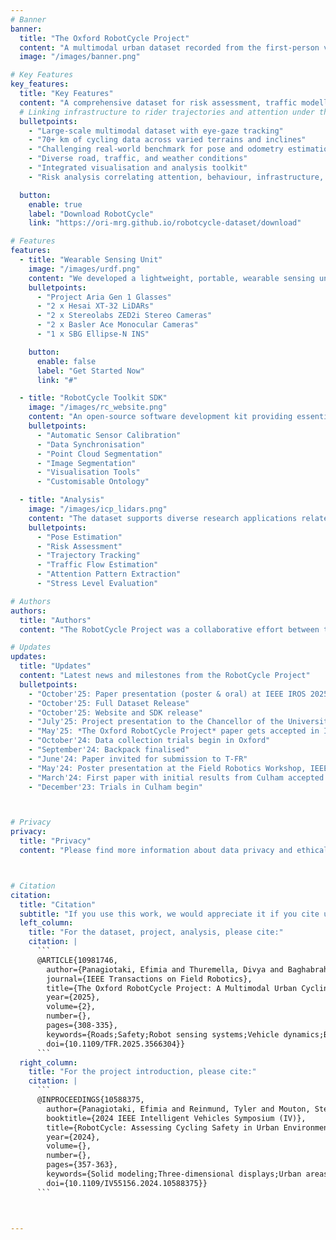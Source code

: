 ```yaml
---
# Banner
banner:
  title: "The Oxford RobotCycle Project"
  content: "A multimodal urban dataset recorded from the first-person viewpoint of an ego-cyclist."
  image: "/images/banner.png"

# Key Features
key_features:
  title: "Key Features"
  content: "A comprehensive dataset for risk assessment, traffic modelling, scene understanding, and odometry estimation. "
  # Linking infrastructure to rider trajectories and attention under the challenging, high-motion conditions of real urban cycling."
  bulletpoints:
    - "Large-scale multimodal dataset with eye-gaze tracking"
    - "70+ km of cycling data across varied terrains and inclines"
    - "Challenging real-world benchmark for pose and odometry estimation"
    - "Diverse road, traffic, and weather conditions"
    - "Integrated visualisation and analysis toolkit"
    - "Risk analysis correlating attention, behaviour, infrastructure, and stress"

  button:
    enable: true
    label: "Download RobotCycle"
    link: "https://ori-mrg.github.io/robotcycle-dataset/download"

# Features
features:
  - title: "Wearable Sensing Unit"
    image: "/images/urdf.png"
    content: "We developed a lightweight, portable, wearable sensing unit integrating advanced range, visual, and inertial sensors, while cyclists also wore eye-gaze tracking glasses."
    bulletpoints:
      - "Project Aria Gen 1 Glasses"
      - "2 x Hesai XT-32 LiDARs"
      - "2 x Stereolabs ZED2i Stereo Cameras"
      - "2 x Basler Ace Monocular Cameras"
      - "1 x SBG Ellipse-N INS"

    button:
      enable: false
      label: "Get Started Now"
      link: "#"

  - title: "RobotCycle Toolkit SDK"
    image: "/images/rc_website.png"
    content: "An open-source software development kit providing essential tools for processing, analysing, and visualising the RobotCycle dataset. Our toolkit streamlines research workflows with automated processing pipelines."
    bulletpoints:
      - "Automatic Sensor Calibration"
      - "Data Synchronisation"
      - "Point Cloud Segmentation"
      - "Image Segmentation"
      - "Visualisation Tools"
      - "Customisable Ontology"

  - title: "Analysis"
    image: "/images/icp_lidars.png"
    content: "The dataset supports diverse research applications related to perception, traffic analysis, behaviour modelling, and safety assessment. We provide tools and initial analysis for a set of key research tasks."
    bulletpoints:
      - "Pose Estimation"
      - "Risk Assessment"
      - "Trajectory Tracking"
      - "Traffic Flow Estimation"
      - "Attention Pattern Extraction"
      - "Stress Level Evaluation"

# Authors
authors:
  title: "Authors"
  content: "The RobotCycle Project was a collaborative effort between the Cognitive Robotics Group, the [Mobile Robotics Group](https://ori-mrg.github.io/), and the Engineering Team of the [Oxford Robotics Institute](https://ori.ox.ac.uk/). This work was jointly led by Professors [Lars Kunze](https://scholar.google.co.uk/citations?user=TLC0azYAAAAJ&hl=en) and [Daniele De Martini](https://scholar.google.com/citations?user=F7QcGh0AAAAJ&hl=en), with [Efimia Panagiotaki](https://efimiap.github.io/) serving as Research Lead and [Chris Prahacs](https://ori.ox.ac.uk/people/chris-prahacs/) as Engineering Lead. Contributors from the ORI also include Divya Thuremella, Jumana Baghabrah, Samuel Sze, Lanke Frank Tarimo Fu, Benjamin Hardin, Tyler Reinmund, Tobit Flatscher, and Daniel Marques. We are grateful to everyone who participated in the design and development of the backpack and the successful completion of the cycling trials. A special thank you goes to our dedicated engineers and the incredible cyclists whose efforts and patience made this dataset possible."

# Updates
updates:
  title: "Updates"
  content: "Latest news and milestones from the RobotCycle Project"
  bulletpoints: 
    - "October'25: Paper presentation (poster & oral) at IEEE IROS 2025"
    - "October'25: Full Dataset Release"
    - "October'25: Website and SDK release"
    - "July'25: Project presentation to the Chancellor of the University of Oxford"
    - "May'25: *The Oxford RobotCycle Project* paper gets accepted in IEEE Transactions on Field Robotics!"
    - "October'24: Data collection trials begin in Oxford"
    - "September'24: Backpack finalised"
    - "June'24: Paper invited for submission to T-FR"
    - "May'24: Poster presentation at the Field Robotics Workshop, IEEE ICRA'24"
    - "March'24: First paper with initial results from Culham accepted in IEEE IV'24"
    - "December'23: Trials in Culham begin"



# Privacy
privacy:
  title: "Privacy"
  content: "Please find more information about data privacy and ethical considerations in our research on the [RobotCycle Data Ethics page](https://ori.ox.ac.uk/publications/datasets/robotcycle-ethics/#:~:text=In%20RobotCycle%2C%20we%20consider%20datasets,biometrics%20such%20as%20face%20recognition.)."



# Citation
citation:
  title: "Citation"
  subtitle: "If you use this work, we would appreciate it if you cite us!"
  left_column:
    title: "For the dataset, project, analysis, please cite:"
    citation: |
      ```
      @ARTICLE{10981746,
        author={Panagiotaki, Efimia and Thuremella, Divya and Baghabrah, Jumana and Sze, Samuel and Frank Tarimo Fu, Lanke and Hardin, Benjamin and Reinmund, Tyler and Flatscher, Tobit and Marques, Daniel and Prahacs, Chris and Kunze, Lars and de Martini, Daniele},
        journal={IEEE Transactions on Field Robotics}, 
        title={The Oxford RobotCycle Project: A Multimodal Urban Cycling Dataset for Assessing the Safety of Vulnerable Road Users}, 
        year={2025},
        volume={2},
        number={},
        pages={308-335},
        keywords={Roads;Safety;Robot sensing systems;Vehicle dynamics;Backpacks;Three-dimensional displays;Meteorology;Visualization;Laser radar;Data mining;Autonomous vehicles (AVs);data collection;human factors;motion analysis;odometry;road safety;road traffic;road transportation;road vehicles;robot localization;robot sensing systems},
        doi={10.1109/TFR.2025.3566304}}
      ```
  right_column:
    title: "For the project introduction, please cite:"
    citation: |
      ```
      @INPROCEEDINGS{10588375,
        author={Panagiotaki, Efimia and Reinmund, Tyler and Mouton, Stephan and Pitt, Luke and Shanthini, Arundathi Shaji and Tubby, Wayne and Towlson, Matthew and Sze, Samuel and Liu, Brian and Prahacs, Chris and De Martini, Daniele and Kunze, Lars},
        booktitle={2024 IEEE Intelligent Vehicles Symposium (IV)}, 
        title={RobotCycle: Assessing Cycling Safety in Urban Environments}, 
        year={2024},
        volume={},
        number={},
        pages={357-363},
        keywords={Solid modeling;Three-dimensional displays;Urban areas;Data collection;Traffic control;Robot sensing systems;Trajectory;Safety;Bicycle;Dataset;Benchmark;Urban Infrastructure},
        doi={10.1109/IV55156.2024.10588375}}
      ```



---
```

